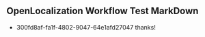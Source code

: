 ## OpenLocalization Workflow Test MarkDown
* 300fd8af-fa1f-4802-9047-64e1afd27047 
thanks!<!--HONumber=Mar16_HO4-->
